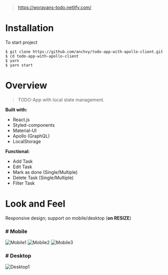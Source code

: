 > https://woravans-todo.netlify.com/

# Installation
To start project
```
$ git clone https://github.com/anchvy/todo-app-with-apollo-client.git
$ cd todo-app-with-apollo-client
$ yarn
$ yarn start
```

# Overview
> TODO-App with local state management.

**Built with:**
- React.js
- Styled-components
- Material-UI
- Apollo (GraphQL)
- LocalStorage

**Functional:**
- Add Task
- Edit Task
- Mark as done (Single/Multiple)
- Delete Task (Single/Multiple)
- Filter Task

# Look and Feel
Responsive design; support on mobile/desktop (**on RESIZE**)

### # Mobile
![Mobile1](https://user-images.githubusercontent.com/29141862/55088675-b5870f80-50de-11e9-86d3-f98a47170eb2.png)
![Mobile2](https://user-images.githubusercontent.com/29141862/55088676-b61fa600-50de-11e9-810a-cadd6b6c4c14.png)
![Mobile3](https://user-images.githubusercontent.com/29141862/55088678-b61fa600-50de-11e9-9e95-030f72d3e2ae.png)

### # Desktop
![Desktop1](https://user-images.githubusercontent.com/29141862/55088679-b61fa600-50de-11e9-8073-ba358530dade.png)







